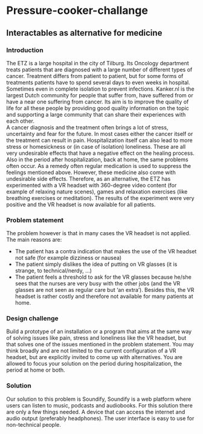 # Pressure-cooker-challange

## Interactables as alternative for medicine

### Introduction 

The ETZ is a large hospital in the city of Tilburg. Its Oncology department treats patients that are 
diagnosed with a large number of different types of cancer. Treatment differs from patient to patient, 
but for some forms of treatments patients have to spend several days to even weeks in hospital. 
Sometimes even in complete isolation to prevent infections. 
Kanker.nl is the largest Dutch community for people that suffer from, have suffered from or have a near 
one suffering from cancer.  Its aim is to improve the quality of life for all these people by providing good 
quality information on the topic and supporting a large community that can share their experiences with 
each other.  
A cancer diagnosis and the treatment often brings a lot of stress, uncertainty and fear for the future. In 
most cases either the cancer itself or the treatment can result in pain. Hospitalization itself can also lead 
to more stress or homesickness or (in case of isolation) loneliness. These are all very undesirable effects 
that have a negative effect on the healing process. Also in the period after hospitalization, back at home, 
the same problems often occur. 
As a remedy often regular medication is used to suppress the feelings mentioned above. However, these 
medicine also come with undesirable side effects. Therefore, as an alternative, the ETZ has 
experimented with a VR headset with 360-degree video content (for example of relaxing nature scenes), 
games and relaxation exercises (like breathing exercises or meditation). The results of the experiment 
were very positive and the VR headset is now available for all patients. 

### Problem statement

The problem however is that in many cases the VR headset is not applied. The main reasons are:
- The patient has a contra indication that makes the use of the VR headset not safe (for example 
dizziness or nausea) 
- The patient simply dislikes the idea of putting on VR glasses (it is strange, to technical/nerdy, ...)
- The patient feels a threshold to ask for the VR glasses because he/she sees that the nurses are 
very busy with the other jobs (and the VR glasses are not seen as regular care but ‘an extra’). 
Besides this, the VR headset is rather costly and therefore not available for many patients at home. 


### Design challenge

Build a prototype of an installation or a program that aims at the same way of solving issues like pain, 
stress and loneliness like the VR headset, but that solves one of the issues mentioned in the problem 
statement. You may think broadly and are not limited to the current configuration of a VR headset, but 
are explicitly invited to come up with alternatives.
You are allowed to focus your solution on the period during hospitalization, the period at home or both. 

### Solution

Our solution to this problem is Soundify, Soundify is a web platform where users can listen to music, podcasts and audiobooks. For this solution there are only a few things needed. A device that can access the internet and audio output (preferably headphones). The user interface is easy to use for non-technical people.




